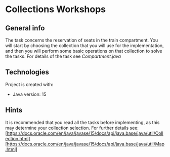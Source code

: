 # Collections Workshops

## General info
The task concerns the reservation of seats in the train compartment.
You will start by choosing the collection that you will use for the implementation,
and then you will perform some basic operations on that collection to solve the tasks.
For details of the task see *Compartment.java*

## Technologies
Project is created with:
* Java version: 15

## Hints
It is recommended that you read all the tasks before implementing, as this may determine your collection selection.
For further details see:
[https://docs.oracle.com/en/java/javase/15/docs/api/java.base/java/util/Collection.html]
[https://docs.oracle.com/en/java/javase/15/docs/api/java.base/java/util/Map.html]

